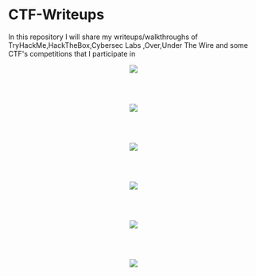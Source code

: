 # CTF-Writeups

In this repository I will share my writeups/walkthroughs of TryHackMe,HackTheBox,Cybersec Labs ,Over,Under The Wire and some CTF's competitions that I participate in


[<p align="center"><img src="https://i.imgur.com/dJmO3AX.png"/></p>](https://github.com/AbdullahRizwan101/CTF-Writeups/tree/master/TryHackMe)
<br/>
<br/>
[<p align="center"><img src="https://i.imgur.com/f4rGwDT.png"/></p>](https://github.com/AbdullahRizwan101/CTF-Writeups/tree/master/Cybersec%20Labs)
<br/>
<br/>
[<p align="center"><img src="https://i.imgur.com/rZMah0z.png"/></p>](https://github.com/AbdullahRizwan101/CTF-Writeups/tree/master/HackTheBox)
<br/>
<br/>
[<p align="center"><img src="https://i.imgur.com/0YfUtWi.jpg"/></p>](https://github.com/AbdullahRizwan101/CTF-Writeups/tree/master/BsidesBOS%20CTF%202020)
<br/>
<br/>
[<p align="center"><img src="https://i.imgur.com/m9Vwt1s.png"/></p>](https://github.com/AbdullahRizwan101/CTF-Writeups/blob/master/BsidesIslamabad%202020/Shellshock.md)
<br/>
<br/>
[<p align="center"><img src="https://i.imgur.com/WQIYlHG.png"/></p>](https://github.com/AbdullahRizwan101/CTF-Writeups/tree/master/SecarmyCTF)
